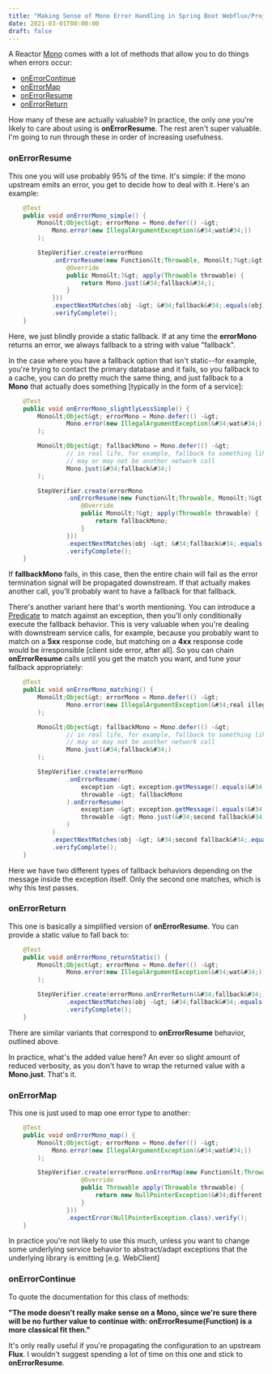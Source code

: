 ```yaml
---
title: "Making Sense of Mono Error Handling in Spring Boot Webflux/Project Reactor"
date: 2021-03-01T00:00:00
draft: false
---
```


A Reactor [Mono](https://projectreactor.io/docs/core/release/api/reactor/core/publisher/Mono.html) comes with a lot of methods that allow you to do things when errors occur:

- [onErrorContinue](https://projectreactor.io/docs/core/release/api/reactor/core/publisher/Mono.html#onErrorContinue-java.util.function.BiConsumer-)
- [onErrorMap](https://projectreactor.io/docs/core/release/api/reactor/core/publisher/Mono.html#onErrorMap-java.lang.Class-java.util.function.Function-)
- [onErrorResume](https://projectreactor.io/docs/core/release/api/reactor/core/publisher/Mono.html#onErrorResume-java.lang.Class-java.util.function.Function-)
- [onErrorReturn](https://projectreactor.io/docs/core/release/api/reactor/core/publisher/Mono.html#onErrorReturn-java.lang.Class-T-)

How many of these are actually valuable? In practice, the only one you&#39;re likely to care about using is **onErrorResume**. The rest aren&#39;t super valuable. I&#39;m going to run through these in order of increasing usefulness.

### onErrorResume

This one you will use probably 95% of the time. It&#39;s simple: if the mono upstream emits an error, you get to decide how to deal with it. Here&#39;s an example:

``` java
    @Test
    public void onErrorMono_simple() {
        Mono&lt;Object&gt; errorMono = Mono.defer(() -&gt;
            Mono.error(new IllegalArgumentException(&#34;wat&#34;))
        );

        StepVerifier.create(errorMono
            .onErrorResume(new Function&lt;Throwable, Mono&lt;?&gt;&gt;() {
                @Override
                public Mono&lt;?&gt; apply(Throwable throwable) {
                    return Mono.just(&#34;fallback&#34;);
                }
            }))
            .expectNextMatches(obj -&gt; &#34;fallback&#34;.equals(obj))
            .verifyComplete();
    }

```

Here, we just blindly provide a static fallback. If at any time the **errorMono** returns an error, we always fallback to a string with value &#34;fallback&#34;.

In the case where you have a fallback option that isn&#39;t static--for example, you&#39;re trying to contact the primary database and it fails, so you fallback to a cache, you can do pretty much the same thing, and just fallback to a **Mono** that actually does something \[typically in the form of a service\]:

``` java
    @Test
    public void onErrorMono_slightlyLessSimple() {
        Mono&lt;Object&gt; errorMono = Mono.defer(() -&gt;
                Mono.error(new IllegalArgumentException(&#34;wat&#34;))
        );

        Mono&lt;Object&gt; fallbackMono = Mono.defer(() -&gt;
                // in real life, for example, fallback to something like a cache, which
                // may or may not be another network call
                Mono.just(&#34;fallback&#34;)
        );

        StepVerifier.create(errorMono
                .onErrorResume(new Function&lt;Throwable, Mono&lt;?&gt;&gt;() {
                    @Override
                    public Mono&lt;?&gt; apply(Throwable throwable) {
                        return fallbackMono;
                    }
                }))
                .expectNextMatches(obj -&gt; &#34;fallback&#34;.equals(obj))
                .verifyComplete();
    }

```

If **fallbackMono** fails, in this case, then the entire chain will fail as the error termination signal will be propagated downstream. If that actually makes another call, you&#39;ll probably want to have a fallback for that fallback.

There&#39;s another variant here that&#39;s worth mentioning. You can introduce a [Predicate](https://docs.oracle.com/en/java/javase/11/docs/api/java.base/java/util/function/Predicate.html) to match against an exception, then you&#39;ll only conditionally execute the fallback behavior. This is very valuable when you&#39;re dealing with downstream service calls, for example, because you probably want to match on a **5xx** response code, but matching on a **4xx** response code would be irresponsible \[client side error, after all\]. So you can chain **onErrorResume** calls until you get the match you want, and tune your fallback appropriately:

``` java
    @Test
    public void onErrorMono_matching() {
        Mono&lt;Object&gt; errorMono = Mono.defer(() -&gt;
                Mono.error(new IllegalArgumentException(&#34;real illegal arg&#34;))
        );

        Mono&lt;Object&gt; fallbackMono = Mono.defer(() -&gt;
                // in real life, for example, fallback to something like a cache, which
                // may or may not be another network call
                Mono.just(&#34;fallback&#34;)
        );

        StepVerifier.create(errorMono
                .onErrorResume(
                    exception -&gt; exception.getMessage().equals(&#34;wat&#34;),
                    throwable -&gt; fallbackMono
                ).onErrorResume(
                    exception -&gt; exception.getMessage().equals(&#34;real illegal arg&#34;),
                    throwable -&gt; Mono.just(&#34;second fallback&#34;)
                )
            )
            .expectNextMatches(obj -&gt; &#34;second fallback&#34;.equals(obj))
            .verifyComplete();
    }

```

Here we have two different types of fallback behaviors depending on the message inside the exception itself. Only the second one matches, which is why this test passes.

### onErrorReturn

This one is basically a simplified version of **onErrorResume**. You can provide a static value to fall back to:

``` java
    @Test
    public void onErrorMono_returnStatic() {
        Mono&lt;Object&gt; errorMono = Mono.defer(() -&gt;
                Mono.error(new IllegalArgumentException(&#34;wat&#34;))
        );

        StepVerifier.create(errorMono.onErrorReturn(&#34;fallback&#34;))
                .expectNextMatches(obj -&gt; &#34;fallback&#34;.equals(obj))
                .verifyComplete();
    }

```

There are similar variants that correspond to **onErrorResume** behavior, outlined above.

In practice, what&#39;s the added value here? An ever so slight amount of reduced verbosity, as you don&#39;t have to wrap the returned value with a **Mono.just**. That&#39;s it.

### onErrorMap

This one is just used to map one error type to another:

``` java
    @Test
    public void onErrorMono_map() {
        Mono&lt;Object&gt; errorMono = Mono.defer(() -&gt;
            Mono.error(new IllegalArgumentException(&#34;wat&#34;))
        );

        StepVerifier.create(errorMono.onErrorMap(new Function&lt;Throwable, Throwable&gt;() {
                    @Override
                    public Throwable apply(Throwable throwable) {
                        return new NullPointerException(&#34;different exception&#34;);
                    }
                }))
                .expectError(NullPointerException.class).verify();
    }

```

In practice you&#39;re not likely to use this much, unless you want to change some underlying service behavior to abstract/adapt exceptions that the underlying library is emitting \[e.g. WebClient\]

### onErrorContinue

To quote the documentation for this class of methods:

**&#34;The mode doesn&#39;t really make sense on a Mono, since we&#39;re sure there will be no further value to continue with: onErrorResume(Function) is a more classical fit then.&#34;**

It&#39;s only really useful if you&#39;re propagating the configuration to an upstream **Flux**. I wouldn&#39;t suggest spending a lot of time on this one and stick to **onErrorResume**.


